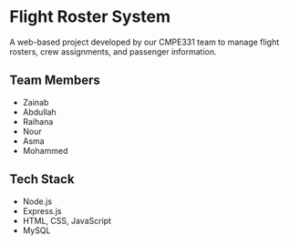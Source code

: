 # Flight Roster System

A web-based project developed by our CMPE331 team to manage flight rosters, crew assignments, and passenger information.

## Team Members
- Zainab 
- Abdullah 
- Raihana 
- Nour 
- Asma 
- Mohammed 

## Tech Stack
- Node.js
- Express.js 
- HTML, CSS, JavaScript 
- MySQL 
